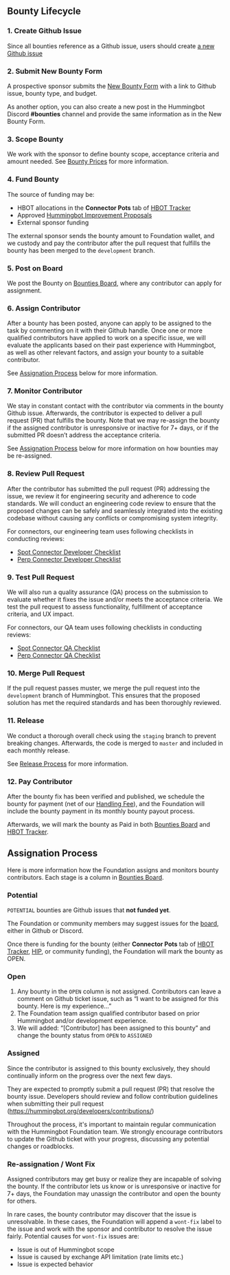 ## Bounty Lifecycle

### 1. Create Github Issue

Since all bounties reference as a Github issue, users should create [a new Github issue](https://github.com/hummingbot/hummingbot/issues/new/choose)

### 2. Submit New Bounty Form

A prospective sponsor submits the [New Bounty Form](https://forms.gle/sZr86AzP26JyL2fZA) with a link to Github issue, bounty type, and budget.

As another option, you can also create a new post in the Hummingbot Discord **#bounties** channel and provide the same information as in the New Bounty Form.

### 3. Scope Bounty

We work with the sponsor to define bounty scope, acceptance criteria and amount needed. See [Bounty Prices](prices.md) for more information.

### 4. Fund Bounty

The source of funding may be:

* HBOT allocations in the **Connector Pots** tab of [HBOT Tracker](https://docs.google.com/spreadsheets/d/1UNAumPMnXfsghAAXrfKkPGRH9QlC8k7Cu1FGQVL1t0M/edit#gid=2065823371)
* Approved [Hummingbot Improvement Proposals]((https://hummingbot.org/governance/proposals/#hummingbot-improvement-proposals))
* External sponsor funding

The external sponsor sends the bounty amount to Foundation wallet, and we custody and pay the contributor after the pull request that fulfills the bounty has been merged to the `development` branch.

### 5. Post on Board

We post the Bounty on [Bounties Board](https://github.com/orgs/hummingbot/projects/7), where any contributor can apply for assignment.

### 6. Assign Contributor

After a bounty has been posted, anyone can apply to be assigned to the task by commenting on it with their Github handle. Once one or more qualified contributors have applied to work on a specific issue, we will evaluate the applicants based on their past experience with Hummingbot, as well as other relevant factors, and assign your bounty to a suitable contributor.

See [Assignation Process](#assignation-process) below for more information.

### 7. Monitor Contributor

We stay in constant contact with the contributor via comments in the bounty Github issue. Afterwards, the contributor is expected to deliver a pull request (PR) that fulfills the bounty. Note that we may re-assign the bounty if the assigned contributor is unresponsive or inactive for 7+ days, or if the submitted PR doesn’t address the acceptance criteria.

See [Assignation Process](#assignation-process) below for more information on how bounties may be re-assigned.

### 8. Review Pull Request

After the contributor has submitted the pull request (PR) addressing the issue, we review it for engineering security and adherence to code standards. We will conduct an engineering code review to ensure that the proposed changes can be safely and seamlessly integrated into the existing codebase without causing any conflicts or compromising system integrity.

For connectors, our engineering team uses following checklists in conducting reviews:

* [Spot Connector Developer Checklist](/developers/connectors/spot-connector-checklist/)
* [Perp Connector Developer Checklist](/developers/connectors/perp-connector-checklist/)

### 9. Test Pull Request

We will also run a quality assurance (QA) process on the submission to evaluate whether it fixes the issue and/or meets the acceptance criteria. We test the pull request to assess functionality, fulfillment of acceptance criteria, and UX impact. 

For connectors, our QA team uses following checklists in conducting reviews:

* [Spot Connector QA Checklist](/developers/connectors/connectors/test/)
* [Perp Connector QA Checklist](/developers/connectors/connectors/test-perp/)

### 10. Merge Pull Request

If the pull request passes muster, we merge the pull request into the `development` branch of Hummingbot. This ensures that the proposed solution has met the required standards and has been thoroughly reviewed. 

### 11. Release

We conduct a thorough overall check using the `staging` branch to prevent breaking changes. Afterwards, the code is merged to `master` and included in each monthly release. 

See [Release Process](../governance/releases.md) for more information.

### 12. Pay Contributor

After the bounty fix has been verified and published, we schedule the bounty for payment (net of our [Handling Fee](prices.md/#bounty-handling-fee)), and the Foundation will include the bounty payment in its monthly bounty payout process. 

Afterwards, we will mark the bounty as Paid in both [Bounties Board](https://github.com/orgs/hummingbot/projects/7/views/1) and [HBOT Tracker](https://docs.google.com/spreadsheets/d/1UNAumPMnXfsghAAXrfKkPGRH9QlC8k7Cu1FGQVL1t0M/edit?usp=sharing).


## Assignation Process

Here is more information how the Foundation assigns and monitors bounty contributors. Each stage is a column in [Bounties Board](https://github.com/orgs/hummingbot/projects/7/views/1).

### Potential

`POTENTIAL` bounties are Github issues that **not funded yet**.

The Foundation or community members may suggest issues for the [board](https://github.com/orgs/hummingbot/projects/7/views/1), either in Github or Discord.

Once there is funding for the bounty (either **Connector Pots** tab of [HBOT Tracker](https://docs.google.com/spreadsheets/d/1UNAumPMnXfsghAAXrfKkPGRH9QlC8k7Cu1FGQVL1t0M/edit#gid=2065823371), [HIP](https://hummingbot.org/governance/proposals/#hummingbot-improvement-proposals), or community funding), the Foundation will mark the bounty as OPEN.

### Open

1. Any bounty in the `OPEN` column is not assigned. Contributors can leave a comment on Github ticket issue, such as “I want to be assigned for this bounty. Here is my experience...”
2. The Foundation team assign qualified contributor based on prior Hummingbot and/or development experience.
3. We will added: “[Contributor] has been assigned to this bounty” and change the bounty status from `OPEN` to `ASSIGNED`

### Assigned

Since the contributor is assigned to this bounty exclusively, they should continually inform on the progress over the next few days. 

They are expected to promptly submit a pull request (PR) that resolve the bounty issue. Developers should review and follow contribution guidelines when submitting their pull request (https://hummingbot.org/developers/contributions/)

Throughout the process, it's important to maintain regular communication with the Hummingbot Foundation team. We strongly encourage contributors to update the Github ticket with your progress, discussing any potential changes or roadblocks.

### Re-assignation / Wont Fix

Assigned contributors may get busy or realize they are incapable of solving the bounty. If the contributor lets us know or is unresponsive or inactive for 7+ days, the Foundation may unassign the contributor and open the bounty for others.

In rare cases, the bounty contributor may discover that the issue is unresolvable. In these cases, the Foundation will append a `wont-fix` label to the issue and work with the sponsor and contributor to resolve the issue fairly. Potential causes for `wont-fix` issues are:

  - Issue is out of Hummingbot scope
  - Issue is caused by exchange API limitation (rate limits etc.)
  - Issue is expected behavior
